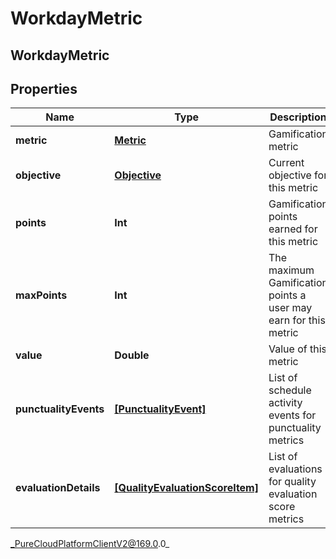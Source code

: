 # WorkdayMetric

## WorkdayMetric

## Properties

|Name | Type | Description | Notes|
|------------ | ------------- | ------------- | -------------|
| **metric** | [**Metric**](Metric) | Gamification metric | [optional] |
| **objective** | [**Objective**](Objective) | Current objective for this metric | [optional] |
| **points** | **Int** | Gamification points earned for this metric | [optional] |
| **maxPoints** | **Int** | The maximum Gamification points a user may earn for this metric | [optional] |
| **value** | **Double** | Value of this metric | [optional] |
| **punctualityEvents** | [**[PunctualityEvent]**]([PunctualityEvent]) | List of schedule activity events for punctuality metrics | [optional] |
| **evaluationDetails** | [**[QualityEvaluationScoreItem]**]([QualityEvaluationScoreItem]) | List of evaluations for quality evaluation score metrics | [optional] |



_PureCloudPlatformClientV2@169.0.0_
